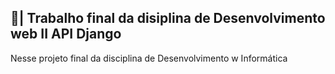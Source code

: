 ## 📑| Trabalho final da disiplina de Desenvolvimento web II API Django

  Nesse projeto final da disciplina de Desenvolvimento w Informática 
